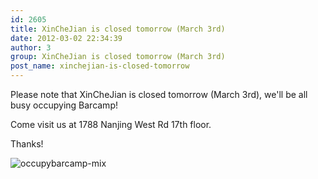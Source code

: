 ```yaml
---
id: 2605
title: XinCheJian is closed tomorrow (March 3rd)
date: 2012-03-02 22:34:39
author: 3
group: XinCheJian is closed tomorrow (March 3rd)
post_name: xinchejian-is-closed-tomorrow
---
```


Please note that XinCheJian is closed tomorrow (March 3rd), we'll be all busy occupying Barcamp!

Come visit us at 1788 Nanjing West Rd 17th floor.

Thanks!

![](http://xinchejian.com/wp-content/uploads/2012/03/occupybarcamp-mix-284x400.jpg "occupybarcamp-mix")